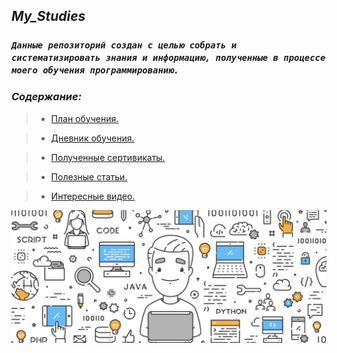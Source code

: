 ## *My_Studies*

### *`Данные репозиторий создан с целью собрать и систематизировать знания и информацию, полученные в процессе моего обучения программированию.`*

### *Содержание:*
> * [План обучения.](/general_information/Study_programs.md) 

> * [Дневник обучения.](/general_information/diary.md)

> * [Полученные сертивикаты.](/sertificates/sertificates.md)

> * [Полезные статьи.](/articles/articles_references.md)

> * [Интересные видео.](/video/video.md)

![](/images/img/MainREADME.jpeg)
